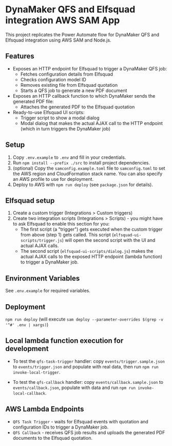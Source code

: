 # DynaMaker QFS and Elfsquad integration AWS SAM App

This project replicates the Power Automate flow for DynaMaker QFS and Elfsquad integration using AWS SAM and Node.js.

## Features
- Exposes an HTTP endpoint for Elfsquad to trigger a DynaMaker QFS job:
  - Fetches configuration details from Elfsquad
  - Checks configuration model ID
  - Removes existing file from Elfsquad quotation
  - Starts a QFS job to generate a new PDF document
- Exposes an HTTP callback function to which DynaMaker sends the generated PDF file:
  - Attaches the generated PDF to the Elfsquad quotation
- Ready-to-use Elfsquad UI scripts:
  - Trigger script to show a modal dialog
  - Modal dialog that makes the actual AJAX call to the HTTP endpoint (which in turn triggers the DynaMaker job)

## Setup
1. Copy `.env.example` to `.env` and fill in your credentials.
2. Run `npm install --prefix ./src` to install project dependencies.
3. (optional) Copy the `samconfig.example.toml` file to `samconfig.toml` to set the AWS region and CloudFormation stack
name. You can also specify an AWS profile to use for deployment.
3. Deploy to AWS with `npm run deploy` (see `package.json` for details).

## Elfsquad setup
1. Create a custom trigger (Integrations > Custom triggers)
2. Create two integration scripts (Integrations > Scripts) - you might have to ask Elfsquad to enable this section for
you:
    - The first script (a "trigger") gets executed when the custom trigger from above (step 1) gets called. This script (`elfsquad-ui-scripts/trigger.js`) will open the second script with the UI and actual AJAX calls.
    - The second script (`elfsquad-ui-scripts/dialog.js`) makes the actual AJAX calls to the exposed HTTP endpoint (lambda function) to trigger a DynaMaker job.

## Environment Variables
See `.env.example` for required variables.

## Deployment
`npm run deploy` (will execute `sam deploy --parameter-overrides $(grep -v '^#' .env | xargs)`)

## Local lambda function execution for development
- To test the `qfs-task-trigger` handler: copy `events/trigger.sample.json` to `events/trigger.json` and populate with real data, then run `npm run invoke-local-trigger`.

- To test the `qfs-callback` handler: copy `events/callback.sample.json` to `events/callback.json`, populate with data and run `npm run invoke-local-callback`.

## AWS Lambda Endpoints
- `QFS Task Trigger` - waits for Elfsquad events with quotation and configuration IDs to trigger a DynaMaker job.
- `QFS Callback` - receives QFS job results and uploads the generated PDF documents to the Elfsquad quotation.
